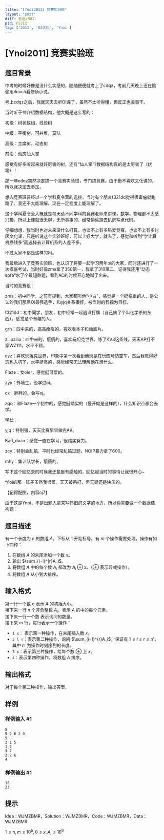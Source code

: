 ```yaml
---
title: "[Ynoi2011] 竞赛实验班"
layout: "post"
diff: 省选/NOI-
pid: P5312
tag: ['2011', 'O2优化', 'Ynoi']
---
```

# [Ynoi2011] 竞赛实验班
## 题目背景

中考的时候好像是没什么实感的，随随便便就考上了cdqz，考前几天晚上还在偷偷用itouch看修仙小说。

考上cdqz之后，我就天天去听OI课了，虽然不太听得懂，但反正也没事干。

当时听于神介绍数据结构，他大概是这么写的：

初级：树状数组，线段树

中级：平衡树，可并堆，莫队

高级：主席树，动态树

前沿：动态仙人掌

感觉有好多听起来就好厉害的树，还有“仙人掌”?数据结构真的是太厉害了（伏笔）！

那一年cdqz突然决定搞一个竞赛实验班，专门搞竞赛，由于挺不喜欢文化课的，所以我决定去参加。

想去竞赛班要经过一个学科夏令营的选拔，当时有个朋友f321dd觉得很毒瘤就跑路了，我还不太能理解，现在一定程度上能理解了。

这个学科夏令营大概就是每天请不同学科的竞赛老师来讲课，数学，物理都不太感兴趣，所以上课就很无聊，无所事事的，经常偷偷跑去机房写点代码。

仔细想想，我当时也对未来没什么打算，也谈不上有多热爱竞赛，也谈不上有多讨厌文化课，只是听说这个实验班好，可以上好大学，就去了，感觉和听到“学计算机挣钱多”而选择去计算机系的人差不多。

不过大家不都是这样的吗。

我最后进入了竞赛实验班，也认识了将要一起学习两年oi的大家，同时还进行了一次摸底考试，当时好像zms拿了350第一，我拿了310第二，记得我还用“动态spfa”水了个最短路题，看到AC的时候开心地叫了出来。

当时的竞赛组：

zms：初中同学，之前有提到，大家都叫他“小白”，感觉是一个挺稳重的人，是公认的我们那届OI最强选手，和yjq关系很好，被当时的我视为目标。

f321dd：初中同学，朋友，初中经常一起逃课打牌（自己搞了个叫化学杀的东西），感觉是个有趣的人。

grh：四中来的，高高瘦瘦的，喜欢看本子和动画片。

ziliuziliu：四中来的，瘦瘦的，喜欢玩坦克世界，练了KV3这条线，天天AP打不穿WZ111，水平不错。

cyz：喜欢玩坦克世界，印象中第一次看到他玩是在玩四号防空车，然后我觉得好玩也入坑了，水平挺高的，感觉经常无法理解他在想什么。

Flaze：女oier，感觉挺可爱的。

zyx：外地生，没学过oi。

cx：胖胖的，会写oj。

zqq：和Flaze一个初中的，感觉挺踏实的（最开始是这样的），什么知识点都会去学。

学长：

yjq：特别强，天天比赛早早做完AK。

Karl_duan：感觉一直在学习，很踏实努力。

zcy：特别会乱搞，平时也经常乱搞过题，NOIP暴力拿了600。

mhy：集训队学长，瘦瘦的。

写下这个回忆录的时候我还是挺有感触的，回忆起当时的事情让我很开心~

学oi的那一阵子虽然我很菜，天天被吊打，但无疑还是快乐的。

【记得配图，内容oj7】

由于这是Ynoi，不是出题人拿来写怀旧的文字的地方，所以你需要做一个数据结构题：
## 题目描述

有一个长度为 $n$ 的数组 $A$。下标从 $1$ 开始标号。有 $m$ 个操作需要处理，操作有如下四种：  
1. 在数组 $A$ 的末尾添加一个数 $x$。  
2. 输出 $\sum_{i=l}^{r}A_i$。  
3. 将数组 $A$ 中的每个数 $A_i$ 都改为 $A_i\oplus x$。（$\oplus$ 表示异或操作）。  
4. 将数组 $A$ 从小到大排序。
## 输入格式

第一行一个数 $n$ 表示 $A$ 的初始大小。  
接下来一行 $n$ 个非负整数 $A_i$，表示 $A$ 的中的每个元素。  
接下来一行一个数 表示询问的数量。  
接下来 $m$ 行，每行表示一个操作：

- `1 x`： 表示第一种操作，在末尾插入数 $x$。
- `2 l r`：表示第二种操作，询问 $\sum_{i=l}^{r}A_i$。保证有 $1\le l\le r\le n'$，其中 $n'$ 为操作时刻序列的长度。
- `3 x`：表示第三种操作，给每个数 $\oplus$ 上 $x$。
-  `4`：表示第四种操作，将数组 $A$ 排序。
## 输出格式

对于每个第二种操作，输出答案。
## 样例

### 样例输入 #1
```
5
5 2 6 2 0
5
2 1 5
1 2
3 7
2 2 6
4
```
### 样例输出 #1
```
15
23
```
## 提示

Idea：WJMZBMR，Solution：WJMZBMR，Code：WJMZBMR，Data：WJMZBMR

$1\le n,\,m\le 10^5, 0\le x,A_i\le 10^9$
